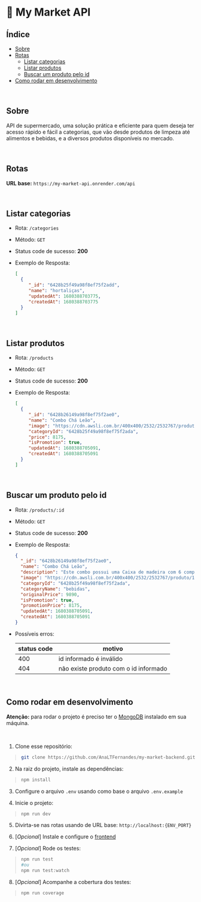 # :shopping_cart: My Market API

## Índice

- [Sobre](#Sobre)
- [Rotas](#Rotas)
    - [Listar categorias](#Listar-categorias)
    - [Listar produtos](#Listar-produtos)
    - [Buscar um produto pelo id](#Buscar-um-produto-pelo-id)
- [Como rodar em desenvolvimento](#Como-rodar-em-desenvolvimento)

<br/>

## Sobre
API de supermercado, uma solução prática e eficiente para quem deseja ter acesso rápido e fácil a categorias, que vão desde produtos de limpeza até alimentos e bebidas, e a diversos produtos disponíveis no mercado.

<br/>

## Rotas

**URL base:** ``https://my-market-api.onrender.com/api``

<br/>

## Listar categorias
- Rota: `/categories`
- Método: `GET`
- Status code de sucesso: **200**
- Exemplo de Resposta:

  ```json
  [
	{
	   "_id": "6428b25f49a98f8ef75f2add",
	   "name": "hortaliças",
	   "updatedAt": 1680388703775,
	   "createdAt": 1680388703775
	}
  ]
  ```

<br/>

## Listar produtos
- Rota: `/products`
- Método: `GET`
- Status code de sucesso: **200**
- Exemplo de Resposta:

  ```json
  [
	{
	   "_id": "6428b26149a98f8ef75f2ae0",
	   "name": "Combo Chá Leão",
	   "image": "https://cdn.awsli.com.br/400x400/2532/2532767/produto/1925652215311b91fe6.jpg",
	   "categoryId": "6428b25f49a98f8ef75f2ada",
	   "price": 8175,
	   "isPromotion": true,
	   "updatedAt": 1680388705091,
	   "createdAt": 1680388705091
	}
  ]
  ```

<br/>

## Buscar um produto pelo id
- Rota: `/products/:id`
- Método: `GET`
- Status code de sucesso: **200**
- Exemplo de Resposta:

  ```json
  {
    "_id": "6428b26149a98f8ef75f2ae0",
    "name": "Combo Chá Leão",
    "description": "Este combo possui uma Caixa de madeira com 6 compartimentos para armazenagem de chás. Sabores: Maçã, Frutas Vermelhas, Morango, Maracujá, Laranja, Gengibre, Hibisco, Rosa Silvestre, Amora, Mirtilo e Baunilha. Embalagem: 6 (seis) caixas com 10 (Dez) sachês. Totalizando 60 sachês. Saquinhos: Cada saquinho tem 1,6g de chá.",
    "image": "https://cdn.awsli.com.br/400x400/2532/2532767/produto/1925652215311b91fe6.jpg",
    "categoryId": "6428b25f49a98f8ef75f2ada",
    "categoryName": "bebidas",
    "originalPrice": 9890,
    "isPromotion": true,
    "promotionPrice": 8175,
    "updatedAt": 1680388705091,
    "createdAt": 1680388705091
  }
  ```
- Possíveis erros:

	status code | motivo
	--- | --- |
	400 | id informado é inválido
	404 | não existe produto com o id informado


<br/>

## Como rodar em desenvolvimento

**Atenção:** para rodar o projeto é preciso ter o [MongoDB](https://www.mongodb.com/docs/manual/installation/) instalado em sua máquina.

<br/>

1. Clone esse repositório:
>```bash
> git clone https://github.com/AnaLTFernandes/my-market-backend.git
>```

2. Na raiz do projeto, instale as dependências:
>```bash
> npm install
>```

3. Configure o arquivo `.env` usando como base o arquivo `.env.example`

4. Inicie o projeto:
>```bash
> npm run dev
>```

5. Divirta-se nas rotas usando de URL base: `http://localhost:{ENV_PORT}`

6. [*Opcional*] Instale e configure o [frontend](https://github.com/AnaLTFernandes/my-market-frontend)

7. [*Opcional*] Rode os testes:
>```bash
> npm run test
> #ou
> npm run test:watch
>```

8. [*Opcional*] Acompanhe a cobertura dos testes:
>```bash
> npm run coverage
>```

